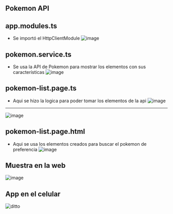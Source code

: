 ## Pokemon API

## app.modules.ts
- Se importó el HttpClientModule
![image](https://github.com/user-attachments/assets/1bb812c0-515a-40e2-a3da-8883289530ca)

## pokemon.service.ts
- Se usa la API de Pokemon para mostrar los elementos con sus características
![image](https://github.com/user-attachments/assets/d4097e6b-efce-4783-b1a7-8fadbe2660bf)

## pokemon-list.page.ts
- Aqui se hizo la logica para poder tomar los elementos de la api
![image](https://github.com/user-attachments/assets/9b646155-1410-4b15-8812-06076f8fdd99)
---------
![image](https://github.com/user-attachments/assets/6e363fae-75cf-4ddf-a0c7-622406c73b23)

## pokemon-list.page.html
- Aqui se usa los elementos creados para buscar el pokemon de preferencia
![image](https://github.com/user-attachments/assets/c9715253-684f-4edc-ae6b-87d9e8de4111)

## Muestra en la web
![image](https://github.com/user-attachments/assets/69a81adf-c0e1-41af-ad23-685f64feda44)

## App en el celular
![ditto](https://github.com/user-attachments/assets/8175f93a-c332-4042-bff7-5ca90fd9679d)






